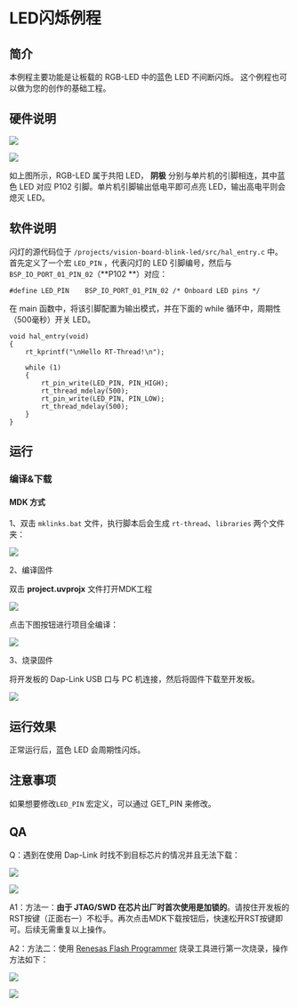 # LED闪烁例程

## 简介

本例程主要功能是让板载的 RGB-LED 中的蓝色 LED 不间断闪烁。 这个例程也可以做为您的创作的基础工程。

## 硬件说明

![](docs/picture/1.png)

![](docs/picture/2.png)

如上图所示，RGB-LED 属于共阳 LED， **阴极** 分别与单片机的引脚相连，其中蓝色 LED 对应 P102 引脚。单片机引脚输出低电平即可点亮 LED，输出高电平则会熄灭 LED。

## 软件说明

闪灯的源代码位于 `/projects/vision-board-blink-led/src/hal_entry.c` 中。首先定义了一个宏 `LED_PIN` ，代表闪灯的 LED 引脚编号，然后与 `BSP_IO_PORT_01_PIN_02`（**P102 **）对应：

```
#define LED_PIN    BSP_IO_PORT_01_PIN_02 /* Onboard LED pins */
```

在 main 函数中，将该引脚配置为输出模式，并在下面的 while 循环中，周期性（500毫秒）开关 LED。

```
void hal_entry(void)
{
    rt_kprintf("\nHello RT-Thread!\n");

    while (1)
    {
        rt_pin_write(LED_PIN, PIN_HIGH);
        rt_thread_mdelay(500);
        rt_pin_write(LED_PIN, PIN_LOW);
        rt_thread_mdelay(500);
    }
}
```

## 运行

### 编译&下载

#### MDK 方式

1、双击 `mklinks.bat` 文件，执行脚本后会生成 `rt-thread`、`libraries` 两个文件夹：

![](docs/picture/mklinks.png)

2、编译固件

双击 **project.uvprojx** 文件打开MDK工程

![](docs/picture/uvprojx.png)

点击下图按钮进行项目全编译：

![](docs/picture/build.png)

3、烧录固件

将开发板的 Dap-Link USB 口与 PC 机连接，然后将固件下载至开发板。

![](docs/picture/download.png)

## 运行效果

正常运行后，蓝色 LED 会周期性闪烁。

## 注意事项

如果想要修改`LED_PIN` 宏定义，可以通过 GET_PIN 来修改。

## QA

Q：遇到在使用 Dap-Link 时找不到目标芯片的情况并且无法下载：

![](docs/picture/download1.png)

![](docs/picture/download2.png)

A1：方法一：**由于 JTAG/SWD 在芯片出厂时首次使用是加锁的**。请按住开发板的RST按键（正面右一）不松手。再次点击MDK下载按钮后，快速松开RST按键即可。后续无需重复以上操作。

A2：方法二：使用  [Renesas Flash Programmer](https://www.renesas.com/us/en/software-tool/renesas-flash-programmer-programming-gui#documents) 烧录工具进行第一次烧录，操作方法如下：

![](docs/picture/boot1.png)

![](docs/picture/boot2.png)
